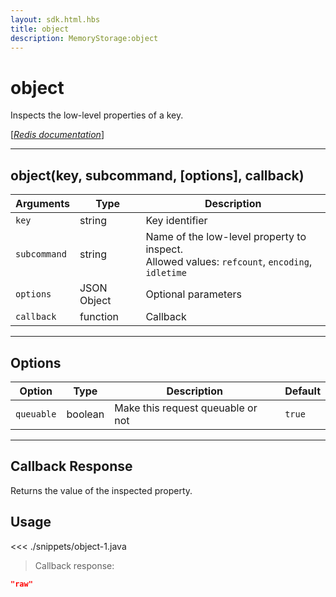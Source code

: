 ```yaml
---
layout: sdk.html.hbs
title: object
description: MemoryStorage:object
---
```


# object

Inspects the low-level properties of a key.

[[_Redis documentation_]](https://redis.io/commands/object)

---

## object(key, subcommand, [options], callback)

| Arguments    | Type        | Description                                                                                       |
| ------------ | ----------- | ------------------------------------------------------------------------------------------------- |
| `key`        | string      | Key identifier                                                                                    |
| `subcommand` | string      | Name of the low-level property to inspect.<br/>Allowed values: `refcount`, `encoding`, `idletime` |
| `options`    | JSON Object | Optional parameters                                                                               |
| `callback`   | function    | Callback                                                                                          |

---

## Options

| Option     | Type    | Description                       | Default |
| ---------- | ------- | --------------------------------- | ------- |
| `queuable` | boolean | Make this request queuable or not | `true`  |

---

## Callback Response

Returns the value of the inspected property.

## Usage

<<< ./snippets/object-1.java

> Callback response:

```json
"raw"
```
